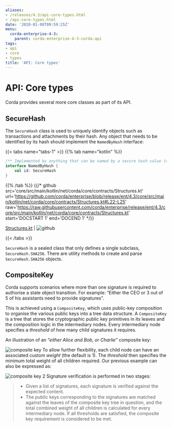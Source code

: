 ```yaml
---
aliases:
- /releases/4.3/api-core-types.html
- /api-core-types.html
date: '2020-01-08T09:59:25Z'
menu:
  corda-enterprise-4-3:
    parent: corda-enterprise-4-3-corda-api
tags:
- api
- core
- types
title: 'API: Core types'
---
```





# API: Core types


Corda provides several more core classes as part of its API.


## SecureHash

The `SecureHash` class is used to uniquely identify objects such as transactions and attachments by their hash.
Any object that needs to be identified by its hash should implement the `NamedByHash` interface:

{{< tabs name="tabs-1" >}}
{{% tab name="kotlin" %}}
```kotlin
/** Implemented by anything that can be named by a secure hash value (e.g. transactions, attachments). */
interface NamedByHash {
    val id: SecureHash
}

```
{{% /tab %}}
{{/* github src='core/src/main/kotlin/net/corda/core/contracts/Structures.kt' url='https://github.com/corda/enterprise/blob/release/ent/4.3/core/src/main/kotlin/net/corda/core/contracts/Structures.kt#L22-L25' raw='https://raw.githubusercontent.com/corda/enterprise/release/ent/4.3/core/src/main/kotlin/net/corda/core/contracts/Structures.kt' start='DOCSTART 1' end='DOCEND 1' */}}

[Structures.kt](https://github.com/corda/enterprise/blob/release/ent/4.3/core/src/main/kotlin/net/corda/core/contracts/Structures.kt) | ![github](/images/svg/github.svg "github")

{{< /tabs >}}

`SecureHash` is a sealed class that only defines a single subclass, `SecureHash.SHA256`. There are utility methods
to create and parse `SecureHash.SHA256` objects.



## CompositeKey

Corda supports scenarios where more than one signature is required to authorise a state object transition. For example:
“Either the CEO or 3 out of 5 of his assistants need to provide signatures”.

This is achieved using a `CompositeKey`, which uses public-key composition to organise the various public keys into a
tree data structure. A `CompositeKey` is a tree that stores the cryptographic public key primitives in its leaves and
the composition logic in the intermediary nodes. Every intermediary node specifies a *threshold* of how many child
signatures it requires.

An illustration of an *“either Alice and Bob, or Charlie”* composite key:

![composite key](/en/images/composite-key.png "composite key")
To allow further flexibility, each child node can have an associated custom *weight* (the default is 1). The *threshold*
then specifies the minimum total weight of all children required. Our previous example can also be expressed as:

![composite key 2](/en/images/composite-key-2.png "composite key 2")
Signature verification is performed in two stages:

> 
> 
> * Given a list of signatures, each signature is verified against the expected content.
> * The public keys corresponding to the signatures are matched against the leaves of the composite key tree in question,
> and the total combined weight of all children is calculated for every intermediary node. If all thresholds are satisfied,
> the composite key requirement is considered to be met.


